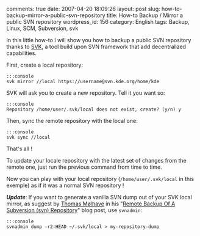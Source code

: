 comments: true
date: 2007-04-20 18:09:26
layout: post
slug: how-to-backup-mirror-a-public-svn-repository
title: How-to Backup / Mirror a public SVN repository
wordpress_id: 156
category: English
tags: Backup, Linux, SCM, Subversion, svk

In this little how-to I will show you how to backup a public SVN repository thanks to [SVK](http://svk.bestpractical.com), a tool build upon SVN framework that add decentralized capabilities.

First, create a local repository:


    :::console
    svk mirror //local https://username@svn.kde.org/home/kde




SVK will ask you to create a new repository. Tell it you want so:


    :::console
    Repository /home/user/.svk/local does not exist, create? (y/n) y




Then, sync the remote repository with the local one:


    :::console
    svk sync //local




That's all !

To update your locale repository with the latest set of changes from the remote one, just run the previous command from time to time.


Now you can play with your local repository (`/home/user/.svk/local` in this exemple) as if it was a normal SVN repository !

**_Update_**: If you want to generate a vanilla SVN dump out of your SVK local mirror, as suggest by [Thomas Mølhave](http://moelhave.dk) in his "[Remote Backup Of A Subversion (svn) Repository](http://moelhave.dk/2006/07/remote-mirroring-a-subversion-svn-repository/)" blog post, use `svnadmin`:


    :::console
    svnadmin dump -r2:HEAD ~/.svk/local > my-repository-dump

